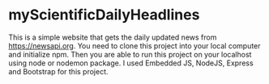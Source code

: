 # myScientificDailyHeadlines
This is a simple website that gets the daily updated news from https://newsapi.org.
You need to clone this project into your local computer and initialize npm.
Then you are able to run this project on your localhost using node or nodemon package.
I used Embedded JS, NodeJS, Express and Bootstrap for this project. 
